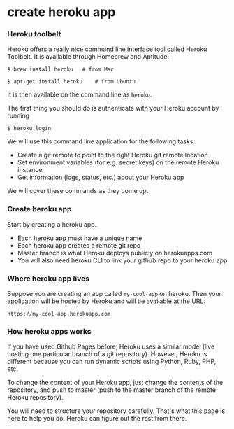 # create heroku app


### Heroku toolbelt

Heroku offers a really nice command line interface tool called
Heroku Toolbelt. It is available through Homebrew and Aptitude:

```
$ brew install heroku   # from Mac

$ apt-get install heroku    # from Ubuntu
```

It is then available on the command line as `heroku`.

The first thing you should do is authenticate with
your Heroku account by running

```
$ heroku login
```

We will use this command line application for the following tasks:

* Create a git remote to point to the right Heroku git remote location
* Set environment variables (for e.g. secret keys) on the remote Heroku instance
* Get information (logs, status, etc.) about your Heroku app

We will cover these commands as they come up.


### Create heroku app

Start by creating a heroku app.

* Each heroku app must have a unique name
* Each heroku app creates a remote git repo
* Master branch is what Heroku deploys publicly on herokuapps.com
* You will also need heroku CLI to link your github repo to your heroku app


### Where heroku app lives

Suppose you are creating an app called `my-cool-app`
on heroku. Then your application will be hosted by 
Heroku and will be available at the URL:

```
https://my-cool-app.herokuapp.com
```

### How heroku apps works

If you have used Github Pages before, Heroku uses a similar
model (live hosting one particular branch of a git repository).
However, Heroku is different because you can run dynamic scripts
using Python, Ruby, PHP, etc.

To change the content of your Heroku app, just change the contents
of the repository, and push to master (push to the master branch of
the remote Heroku repository).

You will need to structure your repository carefully.
That's what this page is here to help you do.
Heroku can figure out the rest from there.

